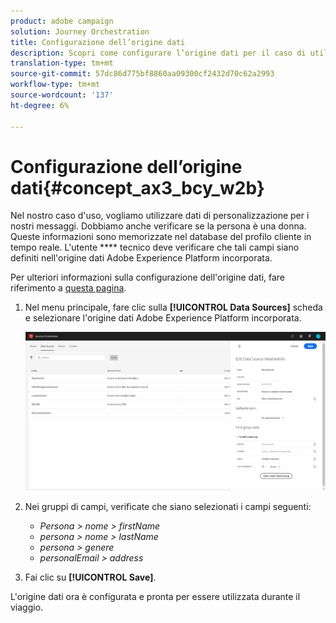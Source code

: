 ```yaml
---
product: adobe campaign
solution: Journey Orchestration
title: Configurazione dell’origine dati
description: Scopri come configurare l’origine dati per il caso di utilizzo semplice del percorso
translation-type: tm+mt
source-git-commit: 57dc86d775bf8860aa09300cf2432d70c62a2993
workflow-type: tm+mt
source-wordcount: '137'
ht-degree: 6%

---
```



# Configurazione dell’origine dati{#concept_ax3_bcy_w2b}

Nel nostro caso d&#39;uso, vogliamo utilizzare dati di personalizzazione per i nostri messaggi. Dobbiamo anche verificare se la persona è una donna. Queste informazioni sono memorizzate nel database del profilo cliente in tempo reale. L&#39;utente **** tecnico deve verificare che tali campi siano definiti nell&#39;origine dati Adobe Experience Platform incorporata.

Per ulteriori informazioni sulla configurazione dell&#39;origine dati, fare riferimento a [questa pagina](../datasource/about-data-sources.md).

1. Nel menu principale, fare clic sulla **[!UICONTROL Data Sources]** scheda e selezionare l&#39;origine dati Adobe Experience Platform incorporata.

   ![](../assets/journey23.png)

1. Nei gruppi di campi, verificate che siano selezionati i campi seguenti:

   * _Persona > nome > firstName_
   * _persona > nome > lastName_
   * _persona > genere_
   * _personalEmail > address_

1. Fai clic su **[!UICONTROL Save]**.

L&#39;origine dati ora è configurata e pronta per essere utilizzata durante il viaggio.
